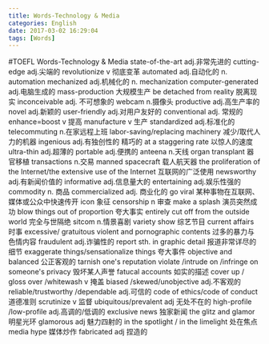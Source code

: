 ```yaml
---
title: Words-Technology & Media
categories: English
date: 2017-03-02 16:29:04
tags: [Words]
---
```

#TOEFL Words-Technology & Media
state-of-the-art adj.非常先进的
cutting-edge  adj.尖端的
revolutionize v 彻底变革
automated adj.自动化的 n. automation
mechanized adj.机械化的 n. mechanization
computer-generated adj.电脑生成的
mass-production 大规模生产
be detached from reality 脱离现实
inconceivable adj. 不可想象的
webcam n.摄像头
productive adj.高生产率的
novel  adj.新颖的
user-friendly adj.对用户友好的
conventional adj. 常规的
enhance=boost v 提高
manufacture v 生产
standardized adj.标准化的
telecommuting n.在家远程上班
labor-saving/replacing machinery 减少/取代人力的机器
ingenious adj.有独创性的 精巧的
at a staggering rate 以惊人的速度
ultra-thin adj.超薄的
portable adj.便携的
anteena n.天线
organ transplant 器官移植
transactions n.交易
manned spacecraft 载人航天器
the proliferation of the Internet/the extensive use of the Internet 互联网的广泛使用
newsworthy adj.有新闻价值的
informative adj.信息量大的
entertaining adj.娱乐性强的
commodity n. 商品
commercialized adj. 商业化的
go viral 某种事物在互联网、媒体或公众中快速传开
icon 象征
censorship n 审查
make a splash 演员突然成功
blow things out of proportion 夸大事实
entirely cut off from the outside world  完全与世隔绝
sitcom n.情景喜剧
variety show 综艺节目
current affairs 时事
excessive/ gratuitous violent and pornographic contents 过多的暴力与色情内容
fraudulent adj.诈骗性的
report sth. in graphic detail 报道非常详尽的细节
exaggerate things/sensationalize things 夸大事件
objective and balanced 公正客观的
tarnish one's reputation
violate /intrude on /infringe on   someone's privacy 毁坏某人声誉
fatucal accounts 如实的描述
cover up / gloss over /whitewash v 掩盖
biased /skewed/unobjective adj.不客观的
reliable/trustworthy /dependable adj.可信的
code of ethics/code of conduct 道德准则
scrutinize v 监督
ubiquitous/prevalent adj 无处不在的
high-profile /low-profile adj.高调的/低调的
exclusive news 独家新闻
the glitz and glamor 明星光环
glamorous adj 魅力四射的
in the spotlight / in the limelight 处在焦点
media hype 媒体炒作
fabricated adj 捏造的
